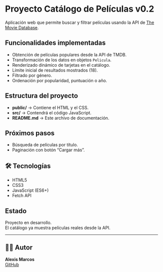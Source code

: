 # Proyecto Catálogo de Películas v0.2

Aplicación web que permite buscar y filtrar películas usando la API de [The Movie Database](https://www.themoviedb.org/).

## Funcionalidades implementadas
- Obtención de películas populares desde la API de TMDB.
- Transformación de los datos en objetos `Pelicula`.
- Renderizado dinámico de tarjetas en el catálogo.
- Límite inicial de resultados mostrados (18).
- Filtrado por género.
- Ordenación por popularidad, puntuación o año.

## Estructura del proyecto
- **public/** → Contiene el HTML y el CSS.
- **src/** → Contendrá el código JavaScript.
- **README.md** → Este archivo de documentación.

## Próximos pasos
- Búsqueda de películas por título.
- Paginación con botón “Cargar más”.

## 🛠 Tecnologías
- HTML5
- CSS3
- JavaScript (ES6+)
- Fetch API

## Estado
Proyecto en desarrollo.  
El catálogo ya muestra películas reales desde la API.

---

## 👨‍💻 Autor
**Alexis Marcos**  
[GitHub](https://github.com/tuusuario)
